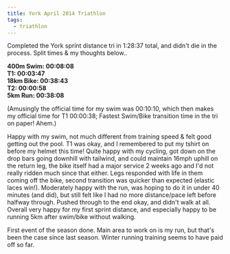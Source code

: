 ```yaml
---
title: York April 2014 Triathlon
tags:
  - triathlon
---
```


Completed the York sprint distance tri in 1:28:37 total, and didn't die in the process. Split times & my thoughts below..

**400m Swim: 00:08:08**  
**T1: 00:03:47**  
**18km Bike: 00:38:43**  
**T2: 00:00:58**  
**5km Run: 00:38:08**  

(Amusingly the official time for my swim was 00:10:10, which then makes my official time for T1 00:00:38; Fastest Swim/Bike transition time in the tri on paper! Ahem.)

Happy with my swim, not much different from training speed & felt good getting out the pool. T1 was okay, and I remembered to put my tshirt on before my helmet this time! Quite happy with my cycling, got down on the drop bars going downhill with tailwind, and could maintain 16mph uphill on the return leg, the bike itself had a major service 2 weeks ago and I'd not really ridden much since that either. Legs responded with life in them coming off the bike, second transition was quicker than expected (elastic laces win!). Moderately happy with the run, was hoping to do it in under 40 minutes (and did), but still felt like I had no more distance/pace left before halfway through. Pushed through to the end okay, and didn't walk at all. Overall very happy for my first sprint distance, and especially happy to be running 5km after swim/bike without walking.

First event of the season done. Main area to work on is my run, but that's been the case since last season. Winter running training seems to have paid off so far.
